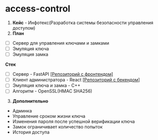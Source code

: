 # access-control

1. **Кейс** - Инфотекс(Разработка системы безопасности управления доступом)
2. **План**
- [ ] Сервер для управления ключами и замками
- [ ] Эмуляция ключа
- [ ] Эмуляция замка

**Стек**
- [ ] Сервер - FastAPI [[Репозиторий с фронтендом]](https://github.com/HITSEdu/access-control-api)
- [ ] Клиент администратора - React [[Репозиторий с бекендом]](https://github.com/HITSEdu/access-control-frontend)
- [ ] Эмуляция ключа и замка - C++
- [ ] Алгоритм - OpenSSL(HMAC SHA256)

3. **Дополнительно**
- Админка
- Управление сроком жизни ключа
- Изменения пароля после успешной верификации ключа
- Замок ограничивает количество попыток
- История доступа

